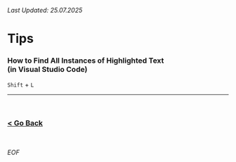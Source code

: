 *Last Updated: 25.07.2025*

# Tips

### How to Find All Instances of Highlighted Text<br>(in Visual Studio Code)

`Shift` + `L`

---

<br>

### [< Go Back][go-back]

[go-back]: https://github.com/rento-fox/Code-Guides/tree/main/Intro%20To%20Programming 'Intro To Programming'

<br>

*EOF*
